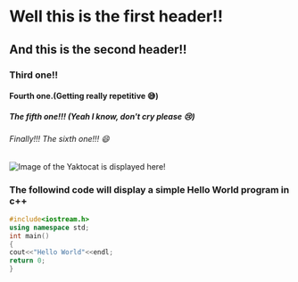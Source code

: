 # Well this is the first header!!
## And this is the second header!!
### Third one!!
#### Fourth one.(Getting really repetitive :sweat_smile:)
##### The fifth one!!! (Yeah I know, don't cry please :cry:)
###### Finally!!! The sixth one!!! :smile:
![Image of the Yaktocat is displayed here!](https://octodex.github.com/images/yaktocat.png)

### The followind code will display a simple Hello World program in c++

```cpp
#include<iostream.h>
using namespace std;
int main()
{
cout<<"Hello World"<<endl;
return 0;
}
```
